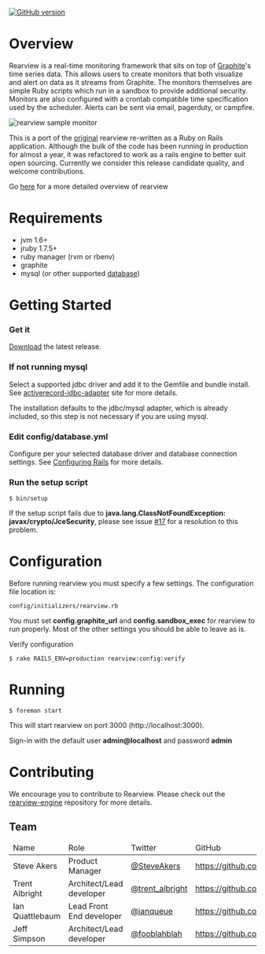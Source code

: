 [![GitHub version](https://badge.fury.io/gh/livingsocial%2Frearview.png)](http://badge.fury.io/gh/livingsocial%2Frearview)

Overview
========

Rearview is a real-time monitoring framework that sits on top of <a href="https://github.com/graphite-project" target="_blank">Graphite</a>'s time series data. This allows users to create monitors that both visualize and alert on data as it streams from Graphite. The monitors themselves are simple Ruby scripts which run in a sandbox to provide additional security. Monitors are also configured with a crontab compatible time specification used by the scheduler. Alerts can be sent via email, pagerduty, or campfire.

![rearview sample monitor](https://github.com/livingsocial/rearview/wiki/sample-monitor.png)

This is a port of the [original](https://github.com/livingsocial/rearview/tree/scala-1.0.0) rearview re-written as a Ruby on Rails application. Although the bulk of the code has been running in production for almost a year, it was refactored to work as a rails engine to better suit open sourcing. Currently we consider this release candidate quality, and welcome contributions.

Go [here](https://github.com/livingsocial/rearview/wiki/Overview) for a more detailed overview of rearview

Requirements
============

  - jvm 1.6+
  - jruby 1.7.5+
  - ruby manager (rvm or rbenv)
  - graphite
  - mysql (or other supported [database](https://github.com/jruby/activerecord-jdbc-adapter))

Getting Started
===============

### Get it

[Download](https://github.com/livingsocial/rearview/archive/v1.1.2.zip) the latest release.

### If not running mysql

Select a supported jdbc driver and add it to the Gemfile and bundle install. See [activerecord-jdbc-adapter](https://github.com/jruby/activerecord-jdbc-adapter) site for more details.

The installation defaults to the jdbc/mysql adapter, which is already included, so this step is not necessary if you are using mysql.

### Edit config/database.yml

Configure per your selected database driver and database connection settings. See [Configuring Rails](http://guides.rubyonrails.org/configuring.html#configuring-active-record) for more details.

### Run the setup script

    $ bin/setup

If the setup script fails due to **java.lang.ClassNotFoundException: javax/crypto/JceSecurity**, please see issue [#17](https://github.com/livingsocial/rearview/issues/17) for a resolution to this problem.

Configuration
=============

Before running rearview you must specify a few settings. The configuration file location is:

    config/initializers/rearview.rb

You must set **config.graphite_url** and **config.sandbox_exec** for rearview to run properly. Most of the other settings you should be able to leave as is.

Verify configuration

    $ rake RAILS_ENV=production rearview:config:verify

Running
=======

    $ foreman start

This will start rearview on port 3000 (http://localhost:3000).

Sign-in with the default user **admin@localhost** and password **admin**

Contributing
============

We encourage you to contribute to Rearview. Please check out the [rearview-engine](http://github.com/livingsocial/rearview-engine) repository for more details.


## Team

<table>
  <thead>
    <tr>
      <td>Name</td><td>Role</td><td>Twitter</td><td>GitHub</td>
    </tr>
  </thead>
  <tbody>
    <tr>
      <td>Steve Akers</td><td>Product Manager</td><td><a href="https://twitter.com/SteveAkers">@SteveAkers</a></td><td><a href="https://github.com/steveakers">https://github.com/steveakers</a></td>
    </tr>
    <tr>
      <td>Trent Albright</td><td>Architect/Lead developer</td><td><a href="https://twitter.com/trent_albright">@trent_albright</a></td><td><a href="https://github.com/talbright">https://github.com/talbright</a></td>
    </tr>
    <tr>
      <td>Ian Quattlebaum</td><td>Lead Front End developer</td><td><a href="https://twitter.com/ianqueue">@ianqueue</a></td><td><a href="https://github.com/ianqueue">https://github.com/ianqueue</a></td>
    </tr>
    <tr>
      <td>Jeff Simpson</td><td>Architect/Lead developer</td><td><a href="https://twitter.com/fooblahblah">@fooblahblah</a></td><td><a href="https://github.com/fooblahblah">https://github.com/fooblahblah</a></td>
    </tr>
</tbody>
</table>

